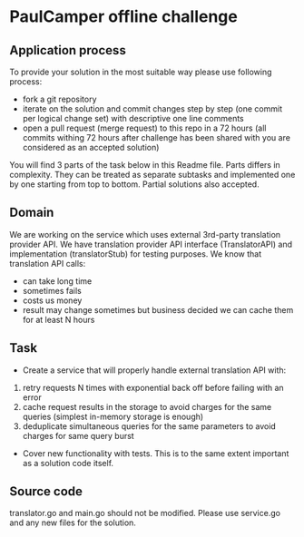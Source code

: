 # PaulCamper offline challenge

## Application process

To provide your solution in the most suitable way please use following process:
* fork a git repository
* iterate on the solution and commit changes step by step (one commit per logical change set)
with descriptive one line comments
* open a pull request (merge request) to this repo in a 72 hours
(all commits withing 72 hours after challenge has been shared with you are considered as an accepted solution)

You will find 3 parts of the task below in this Readme file. Parts differs in complexity.
They can be treated as separate subtasks and implemented one by one starting from top to bottom.
Partial solutions also accepted.


## Domain

We are working on the service which uses external 3rd-party translation provider API.
We have translation provider API interface (TranslatorAPI) and implementation (translatorStub) for testing purposes.
We know that translation API calls:
* can take long time
* sometimes fails
* costs us money
* result may change sometimes but business decided we can cache them for at least N hours


## Task

* Create a service that will properly handle external translation API with:
1. retry requests N times with exponential back off before failing with an error
2. cache request results in the storage to avoid charges for the same queries (simplest in-memory storage is enough)
3. deduplicate simultaneous queries for the same parameters to avoid charges for same query burst
* Cover new functionality with tests. This is to the same extent important as a solution code itself.


## Source code

translator.go and main.go should not be modified. Please use service.go and any new files for the solution.
